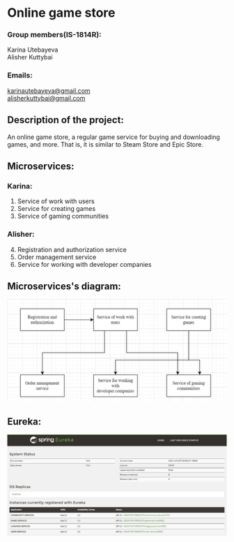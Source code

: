 # Online game store
### Group members(IS-1814R):
 Karina Utebayeva  
 Alisher Kuttybai  

### Emails: 
 karinautebayeva@gmail.com  
 alisherkuttybai@gmail.com  

## Description of the project:
An online game store, a regular game service for buying and downloading games, and more. That is, it is similar to Steam Store and Epic Store.
 
## Microservices:
### Karina:
  1) Service of work with users
  2) Service for creating games
  3) Service of gaming communities
### Alisher:
  4) Registration and authorization service
  5) Order management service
  6) Service for working with developer companies
 
## Microservices's diagram:
![Image alt](diagram.jpg)

## Eureka:
![Image alt](eureka.jpg)
